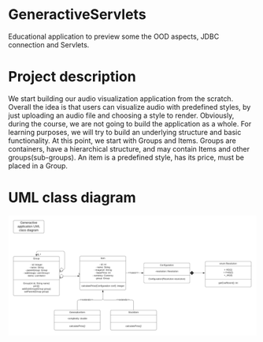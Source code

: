 # GeneractiveServlets
Educational application to preview some the OOD aspects, JDBC connection and Servlets.

# Project description
We start building our audio visualization application from the scratch. Overall the idea is that users can visualize audio with predefined styles, by just uploading an audio file and choosing a style to render. Obviously, during the course, we are not going to build the application as a whole. For learning purposes, we will try to build an underlying structure and basic functionality.
At this point, we start with Groups and Items.
Groups are containers, have a hierarchical structure, and may contain Items and other groups(sub-groups).
An item is a predefined style, has its price, must be placed in a Group.

# UML class diagram
![UML class diagram](https://github.com/andranikkhandanyan/Generactive/raw/main/uml_diagram.png)